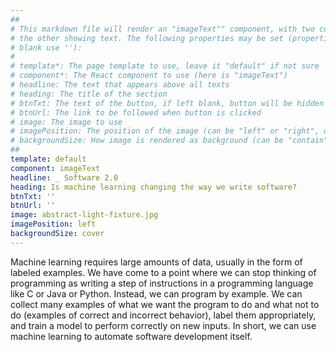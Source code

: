 ```yaml
---
##
# This markdown file will render an "imageText"" component, with two columns: one column showing an image and
# the other showing text. The following properties may be set (properties with * are required, to leave a property
# blank use ''):
#
# template*: The page template to use, leave it "default" if not sure
# component*: The React component to use (here is "imageText")
# headline: The text that appears above all texts
# heading: The title of the section
# btnTxt: The text of the button, if left blank, button will be hidden
# btnUrl: The link to be followed when button is clicked
# image: The image to use
# imagePosition: The position of the image (can be "left" or "right", default is "left")
# backgroundSize: How image is rendered as background (can be "contain" or "cover", default is "cover")
##
template: default
component: imageText
headline: _ Software 2.0
heading: Is machine learning changing the way we write software?
btnTxt: ''
btnUrl: ''
image: abstract-light-fixture.jpg
imagePosition: left
backgroundSize: cover
---
```


Machine learning requires large amounts of data, usually in the form of labeled examples. We have come to a point where we can stop thinking of programming as writing a step of instructions in a programming language like C or Java or Python. Instead, we can program by example. We can collect many examples of what we want the program to do and what not to do (examples of correct and incorrect behavior), label them appropriately, and train a model to perform correctly on new inputs. In short, we can use machine learning to automate software development itself.
